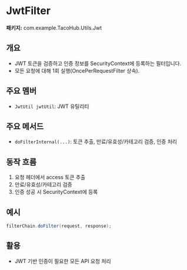 # JwtFilter

**패키지:** com.example.TacoHub.Utils.Jwt

## 개요
- JWT 토큰을 검증하고 인증 정보를 SecurityContext에 등록하는 필터입니다.
- 모든 요청에 대해 1회 실행(OncePerRequestFilter 상속).

## 주요 멤버
- `JwtUtil jwtUtil`: JWT 유틸리티

## 주요 메서드
- `doFilterInternal(...)`: 토큰 추출, 만료/유효성/카테고리 검증, 인증 처리

## 동작 흐름
1. 요청 헤더에서 access 토큰 추출
2. 만료/유효성/카테고리 검증
3. 인증 성공 시 SecurityContext에 등록

## 예시
```java
filterChain.doFilter(request, response);
```

## 활용
- JWT 기반 인증이 필요한 모든 API 요청 처리
